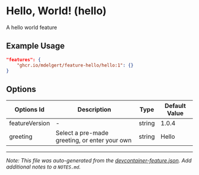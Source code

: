 
# Hello, World! (hello)

A hello world feature

## Example Usage

```json
"features": {
    "ghcr.io/mdelgert/feature-hello/hello:1": {}
}
```

## Options

| Options Id | Description | Type | Default Value |
|-----|-----|-----|-----|
| featureVersion | - | string | 1.0.4 |
| greeting | Select a pre-made greeting, or enter your own | string | Hello |



---

_Note: This file was auto-generated from the [devcontainer-feature.json](https://github.com/mdelgert/feature-hello/blob/main/src/hello/devcontainer-feature.json).  Add additional notes to a `NOTES.md`._
